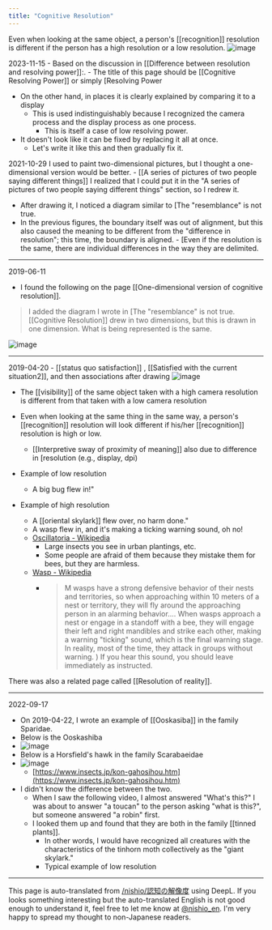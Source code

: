 ```yaml
---
title: "Cognitive Resolution"
---
```


Even when looking at the same object, a person's [[recognition]] resolution is different if the person has a high resolution or a low resolution.
![image](https://gyazo.com/2ccd037d634495ca9fa005f843d1374b/thumb/1000)


2023-11-15
    - Based on the discussion in [[Difference between resolution and resolving power]]:.
    - The title of this page should be [[Cognitive Resolving Power]] or simply [Resolving Power
- On the other hand, in places it is clearly explained by comparing it to a display
    - This is used indistinguishably because I recognized the camera process and the display process as one process.
        - This is itself a case of low resolving power.
- It doesn't look like it can be fixed by replacing it all at once.
    - Let's write it like this and then gradually fix it.

2021-10-29
I used to paint two-dimensional pictures, but I thought a one-dimensional version would be better.
    - [[A series of pictures of two people saying different things]] I realized that I could put it in the "A series of pictures of two people saying different things" section, so I redrew it.
- After drawing it, I noticed a diagram similar to [The "resemblance" is not true.
- In the previous figures, the boundary itself was out of alignment, but this also caused the meaning to be different from the "difference in resolution"; this time, the boundary is aligned.
        - [Even if the resolution is the same, there are individual differences in the way they are delimited.

---
2019-06-11
- I found the following on the page [[One-dimensional version of cognitive resolution]].
>  I added the diagram I wrote in [The "resemblance" is not true.
>  [[Cognitive Resolution]] drew in two dimensions, but this is drawn in one dimension. What is being represented is the same.

![image](https://gyazo.com/91df7115e9d7b7d3e914ff99472c0443/thumb/1000)


---
2019-04-20
    - [[status quo satisfaction]] , [[Satisfied with the current situation2]], and then associations after drawing
![image](https://gyazo.com/5733d894680e6441b2fd526f68b99afc/thumb/1000)
- The [[visibility]] of the same object taken with a high camera resolution is different from that taken with a low camera resolution
- Even when looking at the same thing in the same way, a person's [[recognition]] resolution will look different if his/her [[recognition]] resolution is high or low.
    - [[Interpretive sway of proximity of meaning]] also due to difference in [resolution (e.g., display, dpi)

- Example of low resolution
    - A big bug flew in!"
- Example of high resolution
    - A [[oriental skylark]] flew over, no harm done."
    - A wasp flew in, and it's making a ticking warning sound, oh no!
    - [Oscillatoria - Wikipedia](https://ja.wikipedia.org/wiki/%E3%82%AA%E3%82%AA%E3%82%B9%E3%82%AB%E3%82%B7%E3%83%90)
        - Large insects you see in urban plantings, etc.
        - Some people are afraid of them because they mistake them for bees, but they are harmless.
    - [Wasp - Wikipedia](https://ja.wikipedia.org/wiki/%E3%82%B9%E3%82%BA%E3%83%A1%E3%83%90%E3%83%81)
        - > M wasps have a strong defensive behavior of their nests and territories, so when approaching within 10 meters of a nest or territory, they will fly around the approaching person in an alarming behavior.... When wasps approach a nest or engage in a standoff with a bee, they will engage their left and right mandibles and strike each other, making a warning "ticking" sound, which is the final warning stage. In reality, most of the time, they attack in groups without warning. ) If you hear this sound, you should leave immediately as instructed.

There was also a related page called [[Resolution of reality]].

---
2022-09-17
- On 2019-04-22, I wrote an example of [[Ooskasiba]] in the family Sparidae.
- Below is the Ooskashiba
- ![image](https://gyazo.com/baa42b4a6d481a4b37e0454fa5d5c8e4/thumb/1000)
- Below is a Horsfield's hawk in the family Scarabaeidae
- ![image](https://gyazo.com/827142fdebfb9d1df6ea4c45ff3edfff/thumb/1000)
    - [https://www.insects.jp/kon-gahosihou.htm](https://www.insects.jp/kon-gahosihou.htm)
- I didn't know the difference between the two.
    - When I saw the following video, I almost answered "What's this?" I was about to answer "a toucan" to the person asking "what is this?", but someone answered "a robin" first.
    - I looked them up and found that they are both in the family [[tinned plants]].
        - In other words, I would have recognized all creatures with the characteristics of the tinhorn moth collectively as the "giant skylark."
        - Typical example of low resolution






---
This page is auto-translated from [/nishio/認知の解像度](https://scrapbox.io/nishio/認知の解像度) using DeepL. If you looks something interesting but the auto-translated English is not good enough to understand it, feel free to let me know at [@nishio_en](https://twitter.com/nishio_en). I'm very happy to spread my thought to non-Japanese readers.